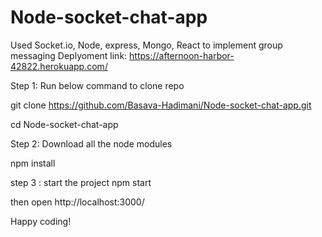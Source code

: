 # Node-socket-chat-app

Used Socket.io, Node, express, Mongo, React to implement group messaging
Deplyoment link: https://afternoon-harbor-42822.herokuapp.com/

Step 1: Run below command to clone repo

git clone https://github.com/Basava-Hadimani/Node-socket-chat-app.git

cd Node-socket-chat-app

Step 2: Download all the node modules

npm install

step 3 : start the project npm start

then open http://localhost:3000/

Happy coding!
